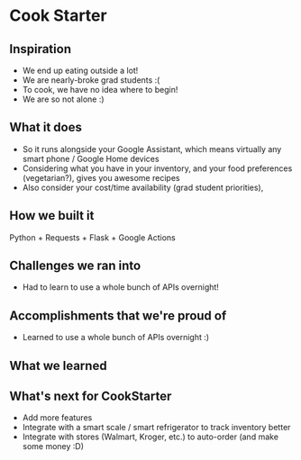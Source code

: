 # Cook Starter

## Inspiration
- We end up eating outside a lot!
- We are nearly-broke grad students :(
- To cook, we have no idea where to begin!
- We are so not alone :)

## What it does
- So it runs alongside your Google Assistant, which means virtually any smart phone / Google Home devices
- Considering what you have in your inventory, and your food preferences (vegetarian?), gives you awesome recipes 
- Also consider your cost/time availability (grad student priorities), 

## How we built it
Python + Requests + Flask + Google Actions

## Challenges we ran into
- Had to learn to use a whole bunch of APIs overnight!

## Accomplishments that we're proud of
- Learned to use a whole bunch of APIs overnight :)

## What we learned


## What's next for CookStarter
- Add more features
- Integrate with a smart scale / smart refrigerator to track inventory better
- Integrate with stores (Walmart, Kroger, etc.) to auto-order (and make some money :D)
